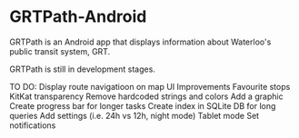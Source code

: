 GRTPath-Android
===============
GRTPath is an Android app that displays information about Waterloo's public transit system, GRT.

GRTPath is still in development stages.

TO DO:
Display route navigatioon on map
UI Improvements
Favourite stops
KitKat transparency
Remove hardcoded strings and colors
Add a graphic
Create progress bar for longer tasks
Create index in SQLite DB for long queries
Add settings (i.e. 24h vs 12h, night mode)
Tablet mode
Set notifications
